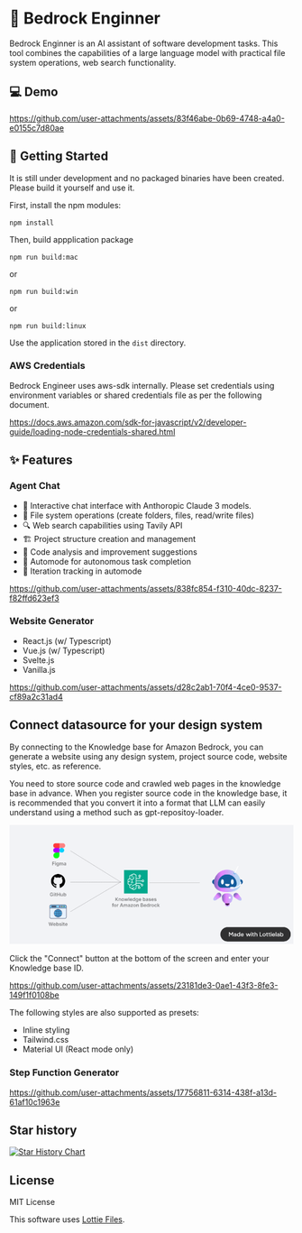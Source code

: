 # 🧙 Bedrock Enginner

Bedrock Enginner is an AI assistant of software development tasks. This tool combines the capabilities of a large language model with practical file system operations, web search functionality.

## 💻 Demo

https://github.com/user-attachments/assets/83f46abe-0b69-4748-a4a0-e0155c7d80ae

## 🍎 Getting Started

It is still under development and no packaged binaries have been created. Please build it yourself and use it.

First, install the npm modules:

```
npm install
```

Then, build appplication package

```
npm run build:mac
```

or

```
npm run build:win
```

or

```
npm run build:linux
```

Use the application stored in the `dist` directory.

### AWS Credentials

Bedrock Engineer uses aws-sdk internally. Please set credentials using environment variables or shared credentials file as per the following document.

https://docs.aws.amazon.com/sdk-for-javascript/v2/developer-guide/loading-node-credentials-shared.html

## ✨ Features

### Agent Chat

- 💬 Interactive chat interface with Anthoropic Claude 3 models.
- 📁 File system operations (create folders, files, read/write files)
- 🔍 Web search capabilities using Tavily API
- 🏗️ Project structure creation and management
- 🧐 Code analysis and improvement suggestions
- 🚀 Automode for autonomous task completion
- 🔄 Iteration tracking in automode

https://github.com/user-attachments/assets/838fc854-f310-40dc-8237-f82ffd623ef3

### Website Generator

- React.js (w/ Typescript)
- Vue.js (w/ Typescript)
- Svelte.js
- Vanilla.js

https://github.com/user-attachments/assets/d28c2ab1-70f4-4ce0-9537-cf89a2c31ad4

## Connect datasource for your design system

By connecting to the Knowledge base for Amazon Bedrock, you can generate a website using any design system, project source code, website styles, etc. as reference.

You need to store source code and crawled web pages in the knowledge base in advance. When you register source code in the knowledge base, it is recommended that you convert it into a format that LLM can easily understand using a method such as gpt-repositoy-loader.

![knowledgebase-connect](./assets//knowledgebase-connect.gif)

Click the "Connect" button at the bottom of the screen and enter your Knowledge base ID.

https://github.com/user-attachments/assets/23181de3-0ae1-43f3-8fe3-149f1f0108be

The following styles are also supported as presets:

- Inline styling
- Tailwind.css
- Material UI (React mode only)

### Step Function Generator

https://github.com/user-attachments/assets/17756811-6314-438f-a13d-61af10c1963e

## Star history

[![Star History Chart](https://api.star-history.com/svg?repos=daisuke-awaji/bedrock-engineer&type=Date)](https://star-history.com/#daisuke-awaji/bedrock-engineer&Date)

## License

MIT License

This software uses [Lottie Files](https://lottiefiles.com/free-animation/robot-futuristic-ai-animated-xyiArJ2DEF).
